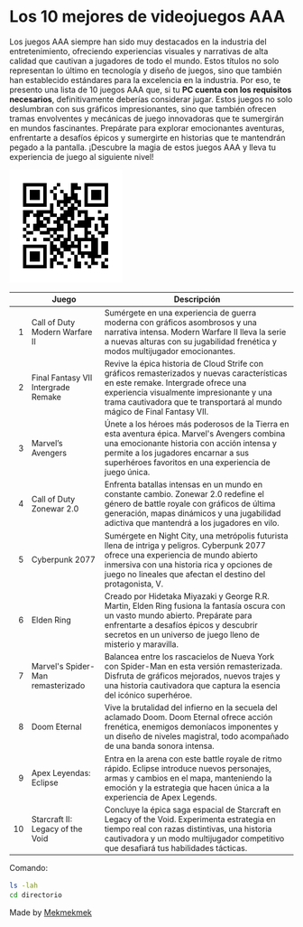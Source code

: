 
# Los 10 mejores de videojuegos AAA
 
Los juegos AAA siempre han sido muy destacados en la industria del entretenimiento, ofreciendo experiencias visuales y narrativas de alta calidad que cautivan a jugadores de todo el mundo. Estos títulos no solo representan lo último en tecnología y diseño de juegos, sino que también han establecido estándares para la excelencia en la industria. Por eso, te presento una lista de 10 juegos AAA que, si tu **PC cuenta con los requisitos necesarios**, definitivamente deberías considerar jugar. Estos juegos no solo deslumbran con sus gráficos impresionantes, sino que también ofrecen tramas envolventes y mecánicas de juego innovadoras que te sumergirán en mundos fascinantes. Prepárate para explorar emocionantes aventuras, enfrentarte a desafíos épicos y sumergirte en historias que te mantendrán pegado a la pantalla. ¡Descubre la magia de estos juegos AAA y lleva tu experiencia de juego al siguiente nivel!

![Codigo QR](qr-proyecto.jpg)

|     | Juego                                | Descripción                                                                                                                                                                                                                         |
|---:|--------------------------------------|-------------------------------------------------------------------------------------------------------------------------------------------------------------------------------------------------------------------------------------|
| 1   | Call of Duty Modern Warfare II       | Sumérgete en una experiencia de guerra moderna con gráficos asombrosos y una narrativa intensa. Modern Warfare II lleva la serie a nuevas alturas con su jugabilidad frenética y modos multijugador emocionantes.                    |
| 2   | Final Fantasy VII Intergrade Remake  | Revive la épica historia de Cloud Strife con gráficos remasterizados y nuevas características en este remake. Intergrade ofrece una experiencia visualmente impresionante y una trama cautivadora que te transportará al mundo mágico de Final Fantasy VII.              |
| 3   | Marvel’s Avengers                   | Únete a los héroes más poderosos de la Tierra en esta aventura épica. Marvel's Avengers combina una emocionante historia con acción intensa y permite a los jugadores encarnar a sus superhéroes favoritos en una experiencia de juego única.                             |
| 4   | Call of Duty Zonewar 2.0             | Enfrenta batallas intensas en un mundo en constante cambio. Zonewar 2.0 redefine el género de battle royale con gráficos de última generación, mapas dinámicos y una jugabilidad adictiva que mantendrá a los jugadores en vilo.                              |
| 5   | Cyberpunk 2077                       | Sumérgete en Night City, una metrópolis futurista llena de intriga y peligros. Cyberpunk 2077 ofrece una experiencia de mundo abierto inmersiva con una historia rica y opciones de juego no lineales que afectan el destino del protagonista, V.              |
| 6   | Elden Ring                           | Creado por Hidetaka Miyazaki y George R.R. Martin, Elden Ring fusiona la fantasía oscura con un vasto mundo abierto. Prepárate para enfrentarte a desafíos épicos y descubrir secretos en un universo de juego lleno de misterio y maravilla.                     |
| 7   | Marvel's Spider-Man remasterizado    | Balancea entre los rascacielos de Nueva York con Spider-Man en esta versión remasterizada. Disfruta de gráficos mejorados, nuevos trajes y una historia cautivadora que captura la esencia del icónico superhéroe.                                          |
| 8   | Doom Eternal                         | Vive la brutalidad del infierno en la secuela del aclamado Doom. Doom Eternal ofrece acción frenética, enemigos demoníacos imponentes y un diseño de niveles magistral, todo acompañado de una banda sonora intensa.                                  |
| 9   | Apex Leyendas: Eclipse               | Entra en la arena con este battle royale de ritmo rápido. Eclipse introduce nuevos personajes, armas y cambios en el mapa, manteniendo la emoción y la estrategia que hacen única a la experiencia de Apex Legends.                                    |
| 10  | Starcraft II: Legacy of the Void     | Concluye la épica saga espacial de Starcraft en Legacy of the Void. Experimenta estrategia en tiempo real con razas distintivas, una historia cautivadora y un modo multijugador competitivo que desafiará tus habilidades tácticas.                   |

Comando:
```bash
ls -lah
cd directorio
```
Made by <a href="mekmekmek.me">Mekmekmek<a>
